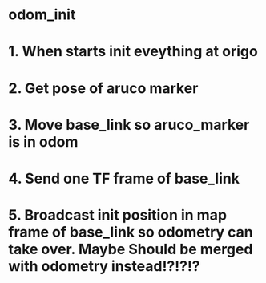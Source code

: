 # odom_init

# 1. When starts init eveything at origo

# 2. Get pose of aruco marker

# 3. Move base_link so aruco_marker is in odom

# 4. Send one TF frame of base_link

# 5. Broadcast init position in map frame of base_link so odometry can take over. Maybe Should be merged with odometry instead!?!?!?